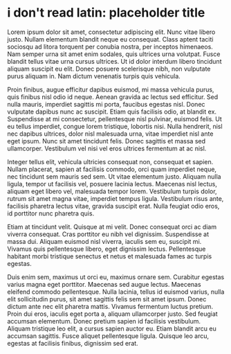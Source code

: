 # i don't read latin: placeholder title
Lorem ipsum dolor sit amet, consectetur adipiscing elit. Nunc vitae libero justo. Nullam elementum blandit neque eu consequat. Class aptent taciti sociosqu ad litora torquent per conubia nostra, per inceptos himenaeos. Nam semper urna sit amet enim sodales, quis ultrices urna volutpat. Fusce blandit tellus vitae urna cursus ultrices. Ut id dolor interdum libero tincidunt aliquam suscipit eu elit. Donec posuere scelerisque nibh, non vulputate purus aliquam in. Nam dictum venenatis turpis quis vehicula.

Proin finibus, augue efficitur dapibus euismod, mi massa vehicula purus, quis finibus nisl odio id neque. Aenean gravida ac lectus sed efficitur. Sed nulla mauris, imperdiet sagittis mi porta, faucibus egestas nisl. Donec vulputate dapibus nunc ac suscipit. Etiam quis facilisis odio, at blandit ex. Suspendisse at mi consectetur, pellentesque nisl pulvinar, euismod felis. Ut eu tellus imperdiet, congue lorem tristique, lobortis nisi. Nulla hendrerit, nisl nec dapibus ultrices, dolor nisl malesuada urna, vitae imperdiet nisl ante eget ipsum. Nunc sit amet tincidunt felis. Donec sagittis et massa sed ullamcorper. Vestibulum vel nisi vel eros ultrices fermentum at ac nisl.

Integer tellus elit, vehicula ultricies consequat non, consequat et sapien. Nullam placerat, sapien at facilisis commodo, orci quam imperdiet neque, nec tincidunt sem mauris sed sem. Ut vitae elementum justo. Aliquam nulla ligula, tempor ut facilisis vel, posuere lacinia lectus. Maecenas nisl lectus, aliquam eget libero vel, malesuada tempor lorem. Vestibulum turpis dolor, rutrum sit amet magna vitae, imperdiet tempus ligula. Vestibulum risus ante, facilisis pharetra lectus vitae, gravida suscipit erat. Nulla feugiat odio eros, id porttitor nunc pharetra quis.

Etiam at tincidunt velit. Quisque at mi velit. Donec consequat orci ac diam viverra consequat. Cras porttitor eu nibh vel dignissim. Suspendisse at massa dui. Aliquam euismod nisl viverra, iaculis sem eu, suscipit mi. Vivamus quis pellentesque libero, eget dignissim lectus. Pellentesque habitant morbi tristique senectus et netus et malesuada fames ac turpis egestas.

Duis enim sem, maximus ut orci eu, maximus ornare sem. Curabitur egestas varius magna eget porttitor. Maecenas sed augue lectus. Maecenas eleifend commodo pellentesque. Nulla lacinia, tellus id euismod varius, nulla elit sollicitudin purus, sit amet sagittis felis sem sit amet ipsum. Donec dictum ante nec elit pharetra mattis. Vivamus fermentum luctus pretium. Proin dui eros, iaculis eget porta a, aliquam ullamcorper justo. Sed feugiat accumsan elementum. Donec pretium sapien id facilisis vestibulum. Aliquam tristique leo elit, a cursus sapien auctor eu. Etiam blandit arcu eu accumsan sagittis. Fusce aliquet pellentesque ligula. Quisque leo arcu, egestas at facilisis finibus, dignissim sed erat.
